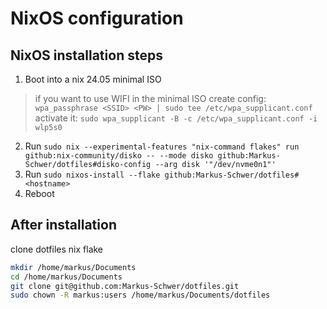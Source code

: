 # NixOS configuration

## NixOS installation steps

1. Boot into a nix 24.05 minimal ISO
> if you want to use WIFI in the minimal ISO
> create config: `wpa_passphrase <SSID> <PW> | sudo tee /etc/wpa_supplicant.conf`
> activate it: `sudo wpa_supplicant -B -c /etc/wpa_supplicant.conf -i wlp5s0`
2. Run `sudo nix --experimental-features "nix-command flakes" run github:nix-community/disko -- --mode disko github:Markus-Schwer/dotfiles#disko-config --arg disk '"/dev/nvme0n1"'`
3. Run `sudo nixos-install --flake github:Markus-Schwer/dotfiles#<hostname>`
4. Reboot

## After installation

clone dotfiles nix flake

```bash
mkdir /home/markus/Documents
cd /home/markus/Documents
git clone git@github.com:Markus-Schwer/dotfiles.git
sudo chown -R markus:users /home/markus/Documents/dotfiles
```


